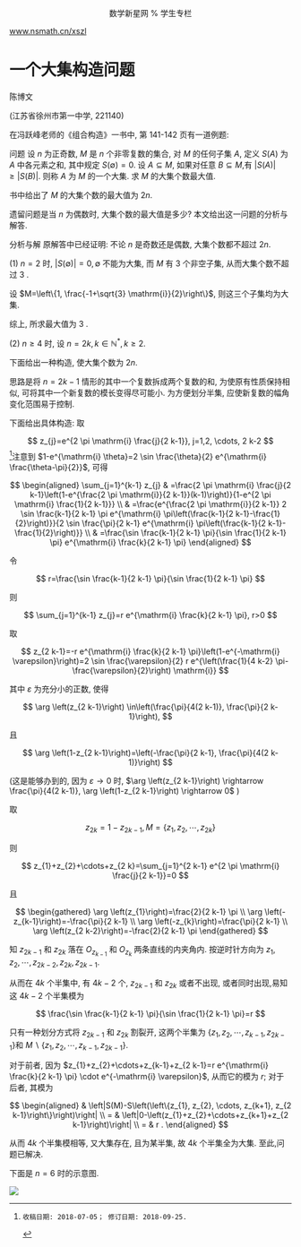 $$
\text { 数学新星网 } \% \text { 学生专栏 }
$$

www.nsmath.cn/xszl

# 一个大集构造问题 

陈博文

(江苏省徐州市第一中学, 221140)

在冯跃峰老师的《组合构造》一书中, 第 141-142 页有一道例题:

问题 设 $n$ 为正奇数, $M$ 是 $n$ 个非零复数的集合, 对 $M$ 的任何子集 $A$, 定义 $S(A)$ 为 $A$ 中各元素之和, 其中规定 $S(\emptyset)=0$. 设 $A \subseteq M$, 如果对任意 $B \subseteq M$,有 $|S(A)| \geq|S(B)|$. 则称 $A$ 为 $M$ 的一个大集. 求 $M$ 的大集个数最大值.

书中给出了 $M$ 的大集个数的最大值为 $2 n$.

遗留问题是当 $n$ 为偶数时, 大集个数的最大值是多少? 本文给出这一问题的分析与解答.

分析与解 原解答中已经证明: 不论 $n$ 是奇数还是偶数, 大集个数都不超过 $2 n$.

(1) $n=2$ 时, $|S(\emptyset)|=0, \emptyset$ 不能为大集, 而 $M$ 有 3 个非空子集, 从而大集个数不超过 3 .

设 $M=\left\{1, \frac{-1+\sqrt{3} \mathrm{i}}{2}\right\}$, 则这三个子集均为大集.

综上, 所求最大值为 3 .

(2) $n \geq 4$ 时, 设 $n=2 k, k \in \mathbb{N}^{*}, k \geq 2$.

下面给出一种构造, 使大集个数为 $2 n$.

思路是将 $n=2 k-1$ 情形的其中一个复数拆成两个复数的和, 为使原有性质保持相似, 可将其中一个新复数的模长变得尽可能小. 为方便划分半集, 应使新复数的幅角变化范围易于控制.

下面给出具体构造: 取

$$
z_{j}=e^{2 \pi \mathrm{i} \frac{j}{2 k-1}}, j=1,2, \cdots, 2 k-2
$$[^0]注意到 $1-e^{\mathrm{i} \theta}=2 \sin \frac{\theta}{2} e^{\mathrm{i} \frac{\theta-\pi}{2}}$, 可得

$$
\begin{aligned}
\sum_{j=1}^{k-1} z_{j} & =\frac{2 \pi \mathrm{i} \frac{j}{2 k-1}\left(1-e^{\frac{2 \pi \mathrm{i}}{2 k-1}}(k-1)\right)}{1-e^{2 \pi \mathrm{i} \frac{1}{2 k-1}}} \\
& =\frac{e^{\frac{2 \pi \mathrm{i}}{2 k-1}} 2 \sin \frac{k-1}{2 k-1} \pi e^{\mathrm{i} \pi\left(\frac{k-1}{2 k-1}-\frac{1}{2}\right)}}{2 \sin \frac{\pi}{2 k-1} e^{\mathrm{i} \pi\left(\frac{k-1}{2 k-1}-\frac{1}{2}\right)}} \\
& =\frac{\sin \frac{k-1}{2 k-1} \pi}{\sin \frac{1}{2 k-1} \pi} e^{\mathrm{i} \frac{k}{2 k-1} \pi}
\end{aligned}
$$

令

$$
r=\frac{\sin \frac{k-1}{2 k-1} \pi}{\sin \frac{1}{2 k-1} \pi}
$$

则

$$
\sum_{j=1}^{k-1} z_{j}=r e^{\mathrm{i} \frac{k}{2 k-1} \pi}, r>0
$$

取

$$
z_{2 k-1}=-r e^{\mathrm{i} \frac{k}{2 k-1} \pi}\left(1-e^{-\mathrm{i} \varepsilon}\right)=2 \sin \frac{\varepsilon}{2} r e^{\left(\frac{1}{4 k-2} \pi-\frac{\varepsilon}{2}\right) \mathrm{i}}
$$

其中 $\varepsilon$ 为充分小的正数, 使得

$$
\arg \left(z_{2 k-1}\right) \in\left(\frac{\pi}{4(2 k-1)}, \frac{\pi}{2 k-1}\right),
$$

且

$$
\arg \left(1-z_{2 k-1}\right)=\left(-\frac{\pi}{2 k-1}, \frac{\pi}{4(2 k-1)}\right)
$$

(这是能够办到的, 因为 $\varepsilon \rightarrow 0$ 时, $\arg \left(z_{2 k-1}\right) \rightarrow \frac{\pi}{4(2 k-1)}, \arg \left(1-z_{2 k-1}\right) \rightarrow 0$ )

取

$$
z_{2 k}=1-z_{2 k-1}, M=\left\{z_{1}, z_{2}, \cdots, z_{2 k}\right\}
$$

则

$$
z_{1}+z_{2}+\cdots+z_{2 k}=\sum_{j=1}^{2 k-1} e^{2 \pi \mathrm{i} \frac{j}{2 k-1}}=0
$$

且

$$
\begin{gathered}
\arg \left(z_{1}\right)=\frac{2}{2 k-1} \pi \\
\arg \left(-z_{k-1}\right)=-\frac{\pi}{2 k-1} \\
\arg \left(-z_{k}\right)=\frac{\pi}{2 k-1} \\
\arg \left(z_{2 k-2}\right)=-\frac{2}{2 k-1} \pi
\end{gathered}
$$

知 $z_{2 k-1}$ 和 $z_{2 k}$ 落在 $O_{z_{k-1}}$ 和 $O_{z_{k}}$ 两条直线的内夹角内. 按逆时针方向为 $z_{1}, z_{2}, \cdots, z_{2 k-2}, z_{2 k}, z_{2 k-1}$.

从而在 $4 k$ 个半集中, 有 $4 k-2$ 个, $z_{2 k-1}$ 和 $z_{2 k}$ 或者不出现, 或者同时出现,易知这 $4 k-2$ 个半集模为

$$
\frac{\sin \frac{k-1}{2 k-1} \pi}{\sin \frac{1}{2 k-1} \pi}=r
$$

只有一种划分方式将 $z_{2 k-1}$ 和 $z_{2 k}$ 割裂开, 这两个半集为 $\left\{z_{1}, z_{2}, \cdots, z_{k-1}, z_{2 k-1}\right\}$和 $M \backslash\left\{z_{1}, z_{2}, \cdots, z_{k-1}, z_{2 k-1}\right\}$.

对于前者, 因为 $z_{1}+z_{2}+\cdots+z_{k-1}+z_{2 k-1}=r e^{\mathrm{i} \frac{k}{2 k-1} \pi} \cdot e^{-\mathrm{i} \varepsilon}$, 从而它的模为 $r$; 对于后者, 其模为

$$
\begin{aligned}
& \left|S(M)-S\left(\left\{z_{1}, z_{2}, \cdots, z_{k+1}, z_{2 k-1}\right\}\right)\right| \\
= & \left|0-\left(z_{1}+z_{2}+\cdots+z_{k+1}+z_{2 k-1}\right)\right| \\
= & r .
\end{aligned}
$$

从而 $4 k$ 个半集模相等, 又大集存在, 且为某半集, 故 $4 k$ 个半集全为大集. 至此,问题已解决.

下面是 $n=6$ 时的示意图.

![](https://cdn.mathpix.com/cropped/2024_02_26_bb6db2a493b3e9544f1eg-3.jpg?height=805&width=874&top_left_y=1428&top_left_x=591)


[^0]:    收稿日期: 2018-07-05； 修订日期: 2018-09-25.

